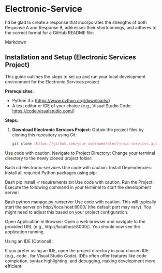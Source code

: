 # Electronic-Service
I'd be glad to create a response that incorporates the strengths of both Response A and Response B, addresses their shortcomings, and adheres to the correct format for a GitHub README file:

Markdown
## Installation and Setup (Electronic Services Project)

This guide outlines the steps to set up and run your local development environment for the Electronic Services project.

**Prerequisites:**

* Python 3.x (https://www.python.org/downloads/)
* A text editor or IDE of your choice (e.g., Visual Studio Code: https://code.visualstudio.com/)

**Steps:**

1. **Download Electronic Services Project:**
   Obtain the project files by cloning this repository using Git:

   ```bash
   git clone [https://github.com/your-username/electronic-services.git](https://github.com/your-username/electronic-services.git)
Use code with caution.
Navigate to Project Directory:
Change your terminal directory to the newly cloned project folder:

Bash
cd electronic-services
Use code with caution.
Install Dependencies:
Install all required Python packages using pip:

Bash
pip install -r requirements.txt
Use code with caution.
Run the Project:
Execute the following command in your terminal to start the development server:

Bash
python manage.py runserver
Use code with caution.
This will typically start the server on http://localhost:8000/ (the default port may vary). You might need to adjust this based on your project configuration.

Open Application in Browser:
Open a web browser and navigate to the provided URL (e.g., http://localhost:8000/). You should now see the application running.

Using an IDE (Optional):

If you prefer using an IDE, open the project directory in your chosen IDE (e.g., code . for Visual Studio Code).
IDEs often offer features like code completion, syntax highlighting, and debugging, making development more efficient.
